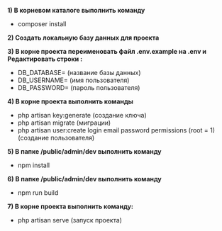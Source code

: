 **1) В корневом каталоге выполнить команду** 
- composer install

**2) Создать локальную базу данных для проекта**

**3) В корне проекта переименовать файл .env.example на .env и
Редактировать строки :**
- DB_DATABASE= (название базы данных)
- DB_USERNAME= (имя пользователя)
- DB_PASSWORD= (пароль пользователя)

**4) В корне проекта выполнить команды** 
- php artisan key:generate (создание ключа)
- php artisan migrate (миграции)
- php artisan user:create login email password permissions (root = 1) (создание пользователя)

**5) В папке /public/admin/dev выполнить команду**
- npm install

**6) В папке /public/admin/dev выполнить команду** 
- npm run build

**7) В корне проекта выполнить команду:**
- php artisan serve (запуск проекта)
